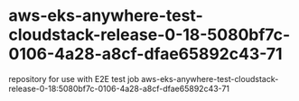 # aws-eks-anywhere-test-cloudstack-release-0-18-5080bf7c-0106-4a28-a8cf-dfae65892c43-71
repository for use with E2E test job aws-eks-anywhere-test-cloudstack-release-0-18:5080bf7c-0106-4a28-a8cf-dfae65892c43-71

